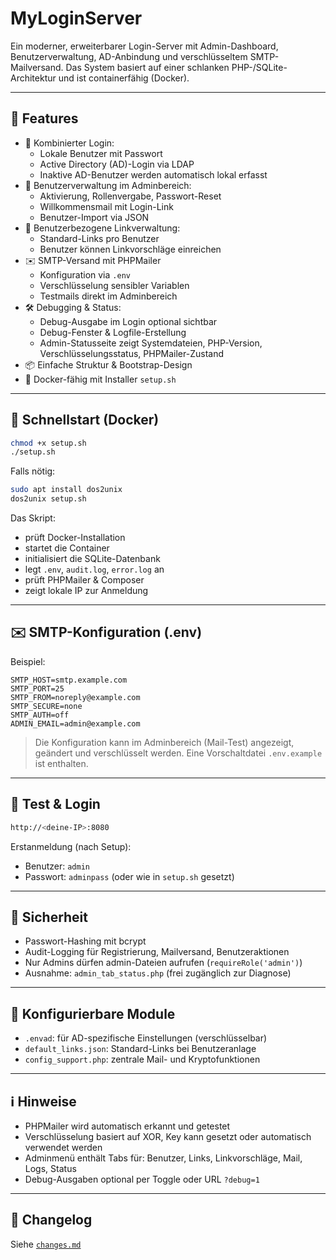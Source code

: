 # MyLoginServer

Ein moderner, erweiterbarer Login-Server mit Admin-Dashboard, Benutzerverwaltung, AD-Anbindung und verschlüsseltem SMTP-Mailversand. Das System basiert auf einer schlanken PHP-/SQLite-Architektur und ist containerfähig (Docker).

---

## 🚀 Features

- 🔐 Kombinierter Login:
  - Lokale Benutzer mit Passwort
  - Active Directory (AD)-Login via LDAP
  - Inaktive AD-Benutzer werden automatisch lokal erfasst
- 👤 Benutzerverwaltung im Adminbereich:
  - Aktivierung, Rollenvergabe, Passwort-Reset
  - Willkommensmail mit Login-Link
  - Benutzer-Import via JSON
- 🔗 Benutzerbezogene Linkverwaltung:
  - Standard-Links pro Benutzer
  - Benutzer können Linkvorschläge einreichen
- ✉️ SMTP-Versand mit PHPMailer
  - Konfiguration via `.env`
  - Verschlüsselung sensibler Variablen
  - Testmails direkt im Adminbereich
- 🛠️ Debugging & Status:
  - Debug-Ausgabe im Login optional sichtbar
  - Debug-Fenster & Logfile-Erstellung
  - Admin-Statusseite zeigt Systemdateien, PHP-Version, Verschlüsselungsstatus, PHPMailer-Zustand
- 📦 Einfache Struktur & Bootstrap-Design
- 🐳 Docker-fähig mit Installer `setup.sh`

---

## 🐳 Schnellstart (Docker)

```bash
chmod +x setup.sh
./setup.sh
```

Falls nötig:

```bash
sudo apt install dos2unix
dos2unix setup.sh
```

Das Skript:
- prüft Docker-Installation
- startet die Container
- initialisiert die SQLite-Datenbank
- legt `.env`, `audit.log`, `error.log` an
- prüft PHPMailer & Composer
- zeigt lokale IP zur Anmeldung

---

## ✉️ SMTP-Konfiguration (.env)

Beispiel:

```env
SMTP_HOST=smtp.example.com
SMTP_PORT=25
SMTP_FROM=noreply@example.com
SMTP_SECURE=none
SMTP_AUTH=off
ADMIN_EMAIL=admin@example.com
```

> Die Konfiguration kann im Adminbereich (Mail-Test) angezeigt, geändert und verschlüsselt werden. Eine Vorschaltdatei `.env.example` ist enthalten.

---

## 🧪 Test & Login

```bash
http://<deine-IP>:8080
```

Erstanmeldung (nach Setup):
- Benutzer: `admin`
- Passwort: `adminpass` (oder wie in `setup.sh` gesetzt)

---

## 🔐 Sicherheit

- Passwort-Hashing mit bcrypt
- Audit-Logging für Registrierung, Mailversand, Benutzeraktionen
- Nur Admins dürfen admin-Dateien aufrufen (`requireRole('admin')`)
- Ausnahme: `admin_tab_status.php` (frei zugänglich zur Diagnose)

---

## 🔄 Konfigurierbare Module

- `.envad`: für AD-spezifische Einstellungen (verschlüsselbar)
- `default_links.json`: Standard-Links bei Benutzeranlage
- `config_support.php`: zentrale Mail- und Kryptofunktionen

---

## ℹ️ Hinweise

- PHPMailer wird automatisch erkannt und getestet
- Verschlüsselung basiert auf XOR, Key kann gesetzt oder automatisch verwendet werden
- Adminmenü enthält Tabs für: Benutzer, Links, Linkvorschläge, Mail, Logs, Status
- Debug-Ausgaben optional per Toggle oder URL `?debug=1`

---

## 📄 Changelog

Siehe [`changes.md`](./changes.md)
